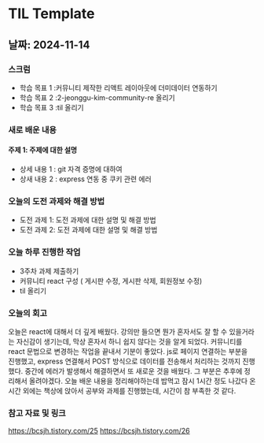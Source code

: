 # TIL Template

## 날짜: 2024-11-14

### 스크럼
- 학습 목표 1 :커뮤니티 제작한 리액트 레이아웃에 더미데이터 연동하기
- 학습 목표 2 :2-jeonggu-kim-community-re 올리기
- 학습 목표 3 :til 올리기

### 새로 배운 내용
#### 주제 1: 주제에 대한 설명
- 상세 내용 1 : git 자격 증명에 대하여
- 상새 내용 2 : express 연동 중 쿠키 관련 에러

### 오늘의 도전 과제와 해결 방법
- 도전 과제 1: 도전 과제에 대한 설명 및 해결 방법
- 도전 과제 2: 도전 과제에 대한 설명 및 해결 방법

### 오늘 하루 진행한 작업
- 3주차 과제 제출하기
- 커뮤니티 react 구성 ( 게시판 수정, 게시판 삭제, 회원정보 수정)
- til 올리기

### 오늘의 회고
오늘은 react에 대해서 더 깊게 배웠다. 강의만 들으면 뭔가 혼자서도 잘 할 수 있을거라는 자신감이 생기는데, 막상 혼자서 하니 쉽지 않다는 것을 알게 되었다.
커뮤니티를 react 문법으로 변경하는 작업을 끝내서 기분이 좋았다. js로 페이지 연결하는 부분을 진행했고, express 연결해서 POST 방식으로 데이터를 전송해서 처리하는 것까지 진행했다. 중간에 에러가 발생해서 해결하면서 또 새로운 것을 배웠다. 그 부분은 추후에 정리해서 올려야겠다.
오늘 배운 내용을 정리해야하는데 밥먹고 잠시 1시간 정도 나갔다 온 시간 외에는 책상에 앉아서 공부와 과제를 진행했는데, 시간이 참 부족한 것 같다.


### 참고 자료 및 링크
https://bcsjh.tistory.com/25
https://bcsjh.tistory.com/26